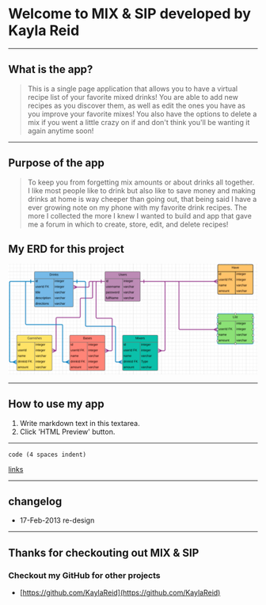 # Welcome to MIX & SIP developed by Kayla Reid
----
## What is the app?

> This is a single page application that allows you to have a virtual recipe list of your favorite mixed drinks!
You are able to add new recipes as you discover them, as well as edit the ones you have as you improve your favorite mixes! You also have the options to delete a mix if you went a little crazy on if and don't think you'll be wanting it again anytime soon! 

----
## Purpose of the app

>  To keep you from forgetting mix amounts or about drinks all together. I like most people like to drink but also like to save money and making drinks at home is way cheeper than going out,  that being said I have a ever growing note on my phone with my favorite drink recipes. The more I collected the more I knew I wanted to build and app that gave me a forum in which to create, store, edit, and delete recipes! 

## My ERD for this project 
![picture](images/mix-sip-ERD.png)

---

## How to use my app 
1. Write markdown text in this textarea.
2. Click 'HTML Preview' button.

----




    code (4 spaces indent)
[links](http://wikipedia.org)

----
## changelog
* 17-Feb-2013 re-design

----
## Thanks for checkouting out MIX & SIP
### Checkout my GitHub for other projects
* [https://github.com/KaylaReid](https://github.com/KaylaReid)
